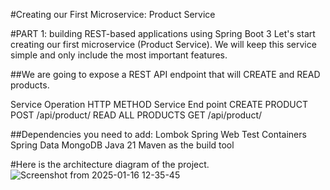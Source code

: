 #Creating our First Microservice: Product Service 

#PART 1: building REST-based applications using Spring Boot 3 
Let's start creating our first microservice (Product Service). We will keep this service simple and only include the most important features.

##We are going to expose a REST API endpoint that will CREATE and READ products.

Service Operation	HTTP METHOD	   Service End point
CREATE PRODUCT	       POST	           /api/product/
READ ALL PRODUCTS	GET	            /api/product/

##Dependencies you need to add:
Lombok
Spring Web
Test Containers
Spring Data MongoDB
Java 21
Maven as the build tool

#Here is the architecture diagram of the project.
![Screenshot from 2025-01-16 12-35-45](https://github.com/user-attachments/assets/494a4691-8082-4f15-955a-986cac1731d5)

